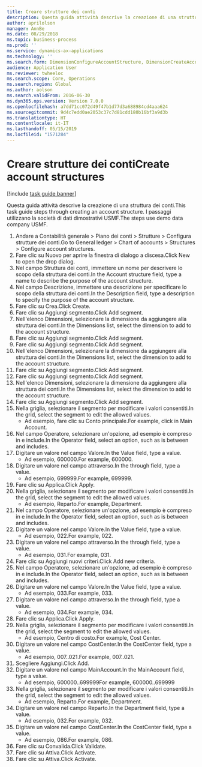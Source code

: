 ```yaml
---
title: Creare strutture dei conti
description: Questa guida attività descrive la creazione di una struttura dei conti.
author: aprilolson
manager: AnnBe
ms.date: 08/29/2018
ms.topic: business-process
ms.prod: ''
ms.service: dynamics-ax-applications
ms.technology: ''
ms.search.form: DimensionConfigureAccountStructure, DimensionCreateAccountStructure, DimensionHierarchyAddLevel, DimensionHierarchyConstraintActivate
audience: Application User
ms.reviewer: twheeloc
ms.search.scope: Core, Operations
ms.search.region: Global
ms.author: aolson
ms.search.validFrom: 2016-06-30
ms.dyn365.ops.version: Version 7.0.0
ms.openlocfilehash: a7dd71cc072d49f47b1d77d3a688984cd4aaa624
ms.sourcegitcommit: 9d4c7edd0ae2053c37c7d81cdd180b16bf3a9d3b
ms.translationtype: HT
ms.contentlocale: it-IT
ms.lasthandoff: 05/15/2019
ms.locfileid: "1571284"
---
```

# <a name="create-account-structures"></a><span data-ttu-id="817b7-103">Creare strutture dei conti</span><span class="sxs-lookup"><span data-stu-id="817b7-103">Create account structures</span></span>

[!include [task guide banner](../../includes/task-guide-banner.md)]

<span data-ttu-id="817b7-104">Questa guida attività descrive la creazione di una struttura dei conti.</span><span class="sxs-lookup"><span data-stu-id="817b7-104">This task guide steps through creating an account structure.</span></span> <span data-ttu-id="817b7-105">I passaggi utilizzano la società di dati dimostrativi USMF.</span><span class="sxs-lookup"><span data-stu-id="817b7-105">The steps use demo data company USMF.</span></span>

1. <span data-ttu-id="817b7-106">Andare a Contabilità generale > Piano dei conti > Strutture > Configura strutture dei conti.</span><span class="sxs-lookup"><span data-stu-id="817b7-106">Go to General ledger > Chart of accounts > Structures > Configure account structures.</span></span>
2. <span data-ttu-id="817b7-107">Fare clic su Nuovo per aprire la finestra di dialogo a discesa.</span><span class="sxs-lookup"><span data-stu-id="817b7-107">Click New to open the drop dialog.</span></span>
3. <span data-ttu-id="817b7-108">Nel campo Struttura dei conti, immettere un nome per descrivere lo scopo della struttura dei conti.</span><span class="sxs-lookup"><span data-stu-id="817b7-108">In the Account structure field, type a name to describe the purpose of the account structure.</span></span>
4. <span data-ttu-id="817b7-109">Nel campo Descrizione, immettere una descrizione per specificare lo scopo della struttura dei conti.</span><span class="sxs-lookup"><span data-stu-id="817b7-109">In the Description field, type a description to specify the purpose of the account structure.</span></span>
5. <span data-ttu-id="817b7-110">Fare clic su Crea.</span><span class="sxs-lookup"><span data-stu-id="817b7-110">Click Create.</span></span>
6. <span data-ttu-id="817b7-111">Fare clic su Aggiungi segmento.</span><span class="sxs-lookup"><span data-stu-id="817b7-111">Click Add segment.</span></span>
7. <span data-ttu-id="817b7-112">Nell'elenco Dimensioni, selezionare la dimensione da aggiungere alla struttura dei conti.</span><span class="sxs-lookup"><span data-stu-id="817b7-112">In the Dimensions list, select the dimension to add to the account structure.</span></span>
8. <span data-ttu-id="817b7-113">Fare clic su Aggiungi segmento.</span><span class="sxs-lookup"><span data-stu-id="817b7-113">Click Add segment.</span></span>
9. <span data-ttu-id="817b7-114">Fare clic su Aggiungi segmento.</span><span class="sxs-lookup"><span data-stu-id="817b7-114">Click Add segment.</span></span>
10. <span data-ttu-id="817b7-115">Nell'elenco Dimensioni, selezionare la dimensione da aggiungere alla struttura dei conti.</span><span class="sxs-lookup"><span data-stu-id="817b7-115">In the Dimensions list, select the dimension to add to the account structure.</span></span>
11. <span data-ttu-id="817b7-116">Fare clic su Aggiungi segmento.</span><span class="sxs-lookup"><span data-stu-id="817b7-116">Click Add segment.</span></span>
12. <span data-ttu-id="817b7-117">Fare clic su Aggiungi segmento.</span><span class="sxs-lookup"><span data-stu-id="817b7-117">Click Add segment.</span></span>
13. <span data-ttu-id="817b7-118">Nell'elenco Dimensioni, selezionare la dimensione da aggiungere alla struttura dei conti.</span><span class="sxs-lookup"><span data-stu-id="817b7-118">In the Dimensions list, select the dimension to add to the account structure.</span></span>
14. <span data-ttu-id="817b7-119">Fare clic su Aggiungi segmento.</span><span class="sxs-lookup"><span data-stu-id="817b7-119">Click Add segment.</span></span>
15. <span data-ttu-id="817b7-120">Nella griglia, selezionare il segmento per modificare i valori consentiti.</span><span class="sxs-lookup"><span data-stu-id="817b7-120">In the grid, select the segment to edit the allowed values.</span></span>
    * <span data-ttu-id="817b7-121">Ad esempio, fare clic su Conto principale.</span><span class="sxs-lookup"><span data-stu-id="817b7-121">For example, click in Main Account.</span></span>  
16. <span data-ttu-id="817b7-122">Nel campo Operatore, selezionare un'opzione, ad esempio è compreso in e include.</span><span class="sxs-lookup"><span data-stu-id="817b7-122">In the Operator field, select an option, such as is between and includes.</span></span>
17. <span data-ttu-id="817b7-123">Digitare un valore nel campo Valore.</span><span class="sxs-lookup"><span data-stu-id="817b7-123">In the Value field, type a value.</span></span>
    * <span data-ttu-id="817b7-124">Ad esempio, 600000.</span><span class="sxs-lookup"><span data-stu-id="817b7-124">For example, 600000.</span></span>  
18. <span data-ttu-id="817b7-125">Digitare un valore nel campo attraverso.</span><span class="sxs-lookup"><span data-stu-id="817b7-125">In the through field, type a value.</span></span>
    * <span data-ttu-id="817b7-126">Ad esempio, 699999.</span><span class="sxs-lookup"><span data-stu-id="817b7-126">For example, 699999.</span></span>  
19. <span data-ttu-id="817b7-127">Fare clic su Applica.</span><span class="sxs-lookup"><span data-stu-id="817b7-127">Click Apply.</span></span>
20. <span data-ttu-id="817b7-128">Nella griglia, selezionare il segmento per modificare i valori consentiti.</span><span class="sxs-lookup"><span data-stu-id="817b7-128">In the grid, select the segment to edit the allowed values.</span></span>
    * <span data-ttu-id="817b7-129">Ad esempio, Reparto.</span><span class="sxs-lookup"><span data-stu-id="817b7-129">For example, Department.</span></span>  
21. <span data-ttu-id="817b7-130">Nel campo Operatore, selezionare un'opzione, ad esempio è compreso in e include.</span><span class="sxs-lookup"><span data-stu-id="817b7-130">In the Operator field, select an option, such as is between and includes.</span></span>
22. <span data-ttu-id="817b7-131">Digitare un valore nel campo Valore.</span><span class="sxs-lookup"><span data-stu-id="817b7-131">In the Value field, type a value.</span></span>
    * <span data-ttu-id="817b7-132">Ad esempio, 022.</span><span class="sxs-lookup"><span data-stu-id="817b7-132">For example, 022.</span></span>  
23. <span data-ttu-id="817b7-133">Digitare un valore nel campo attraverso.</span><span class="sxs-lookup"><span data-stu-id="817b7-133">In the through field, type a value.</span></span>
    * <span data-ttu-id="817b7-134">Ad esempio, 031.</span><span class="sxs-lookup"><span data-stu-id="817b7-134">For example, 031.</span></span>  
24. <span data-ttu-id="817b7-135">Fare clic su Aggiungi nuovi criteri.</span><span class="sxs-lookup"><span data-stu-id="817b7-135">Click Add new criteria.</span></span>
25. <span data-ttu-id="817b7-136">Nel campo Operatore, selezionare un'opzione, ad esempio è compreso in e include.</span><span class="sxs-lookup"><span data-stu-id="817b7-136">In the Operator field, select an option, such as is between and includes.</span></span>
26. <span data-ttu-id="817b7-137">Digitare un valore nel campo Valore.</span><span class="sxs-lookup"><span data-stu-id="817b7-137">In the Value field, type a value.</span></span>
    * <span data-ttu-id="817b7-138">Ad esempio, 033.</span><span class="sxs-lookup"><span data-stu-id="817b7-138">For example, 033.</span></span>  
27. <span data-ttu-id="817b7-139">Digitare un valore nel campo attraverso.</span><span class="sxs-lookup"><span data-stu-id="817b7-139">In the through field, type a value.</span></span>
    * <span data-ttu-id="817b7-140">Ad esempio, 034.</span><span class="sxs-lookup"><span data-stu-id="817b7-140">For example, 034.</span></span>  
28. <span data-ttu-id="817b7-141">Fare clic su Applica.</span><span class="sxs-lookup"><span data-stu-id="817b7-141">Click Apply.</span></span>
29. <span data-ttu-id="817b7-142">Nella griglia, selezionare il segmento per modificare i valori consentiti.</span><span class="sxs-lookup"><span data-stu-id="817b7-142">In the grid, select the segment to edit the allowed values.</span></span>
    * <span data-ttu-id="817b7-143">Ad esempio, Centro di costo.</span><span class="sxs-lookup"><span data-stu-id="817b7-143">For example, Cost Center.</span></span>  
30. <span data-ttu-id="817b7-144">Digitare un valore nel campo CostCenter.</span><span class="sxs-lookup"><span data-stu-id="817b7-144">In the CostCenter field, type a value.</span></span>
    * <span data-ttu-id="817b7-145">Ad esempio, 007..021.</span><span class="sxs-lookup"><span data-stu-id="817b7-145">For example, 007..021.</span></span>  
31. <span data-ttu-id="817b7-146">Scegliere Aggiungi.</span><span class="sxs-lookup"><span data-stu-id="817b7-146">Click Add.</span></span>
32. <span data-ttu-id="817b7-147">Digitare un valore nel campo MainAccount.</span><span class="sxs-lookup"><span data-stu-id="817b7-147">In the MainAccount field, type a value.</span></span>
    * <span data-ttu-id="817b7-148">Ad esempio, 600000..699999</span><span class="sxs-lookup"><span data-stu-id="817b7-148">For example, 600000..699999</span></span>  
33. <span data-ttu-id="817b7-149">Nella griglia, selezionare il segmento per modificare i valori consentiti.</span><span class="sxs-lookup"><span data-stu-id="817b7-149">In the grid, select the segment to edit the allowed values.</span></span>
    * <span data-ttu-id="817b7-150">Ad esempio, Reparto.</span><span class="sxs-lookup"><span data-stu-id="817b7-150">For example, Department.</span></span>  
34. <span data-ttu-id="817b7-151">Digitare un valore nel campo Reparto.</span><span class="sxs-lookup"><span data-stu-id="817b7-151">In the Department field, type a value.</span></span>
    * <span data-ttu-id="817b7-152">Ad esempio, 032.</span><span class="sxs-lookup"><span data-stu-id="817b7-152">For example, 032.</span></span>  
35. <span data-ttu-id="817b7-153">Digitare un valore nel campo CostCenter.</span><span class="sxs-lookup"><span data-stu-id="817b7-153">In the CostCenter field, type a value.</span></span>
    * <span data-ttu-id="817b7-154">Ad esempio, 086.</span><span class="sxs-lookup"><span data-stu-id="817b7-154">For example, 086.</span></span>  
36. <span data-ttu-id="817b7-155">Fare clic su Convalida.</span><span class="sxs-lookup"><span data-stu-id="817b7-155">Click Validate.</span></span>
37. <span data-ttu-id="817b7-156">Fare clic su Attiva.</span><span class="sxs-lookup"><span data-stu-id="817b7-156">Click Activate.</span></span>
38. <span data-ttu-id="817b7-157">Fare clic su Attiva.</span><span class="sxs-lookup"><span data-stu-id="817b7-157">Click Activate.</span></span>

